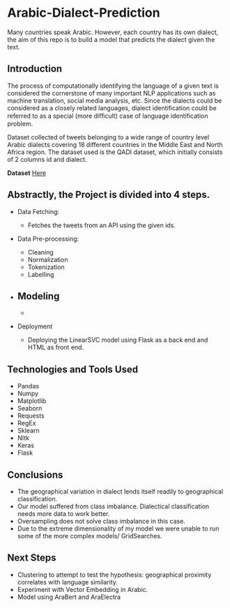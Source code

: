 # Arabic-Dialect-Prediction
Many countries speak Arabic. 
However, each country has its own dialect, the aim of this repo is to build a model that predicts the dialect given the text.

## Introduction

The process of computationally identifying the language of a given text is considered the cornerstone of many important NLP applications such as machine translation, social media analysis, etc. Since the dialects could be considered as a closely related languages, dialect identification could be referred to as a special (more diﬀicult) case of language identification problem.

Dataset collected of tweets belonging to a wide range of country level Arabic dialects covering 18 different countries in the Middle East and North Africa region. The dataset used is the QADI dataset, which initially consists of 2 columns id and dialect.

**Dataset** <a href='https://drive.google.com/file/d/1Rf-pPGle3HVZzovTghKRwWThqFBlj84k/view?usp=sharing'> Here </a>

## Abstractly, the Project is divided into 4 steps.

- Data Fetching:
    - Fetches the tweets from an API using the given ids.
    
-  Data Pre-processing:
    - Cleaning
    - Normalization
    - Tokenization
    - Labelling
    
- Modeling
    - 
    - 
- Deployment
    - Deploying the LinearSVC model using Flask as a back end and HTML as front end.

## Technologies and Tools Used

- Pandas
- Numpy
- Matplotlib
- Seaborn
- Requests
- RegEx
- Sklearn
- Nltk 
- Keras
- Flask
  
  
  
  
## Conclusions

 - The geographical variation in dialect lends itself readily to geographical classification.
 - Our model suffered from class imbalance. Dialectical classification needs more data to work better.
 - Oversampling does not solve class imbalance in this case.
 - Due to the extreme dimensionality of my model we were unable to run some of the more complex models/ GridSearches.  
  
  ## Next Steps

- Clustering to attempt to test the hypothesis: geographical proximity correlates with language similarity.
- Experiment with Vector Embedding in Arabic.
- Model using AraBert and AraElectra

